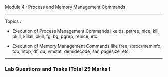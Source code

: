 Module 4 : Process and Memory Management Commands

-----------------------------------------

Topics : 
+ Execution of Process Management Commands like
ps, pstree, nice, kill, pkill, killall, xkill, fg, bg, pgrep,
renice, etc.

+ Execution of Memory Management Commands like
free, /proc/meminfo, top, htop, df, du, vmstat,
demidecode, sar, pagesize, etc.

---------------------------------------

### Lab Questions and Tasks (Total 25 Marks ) 
